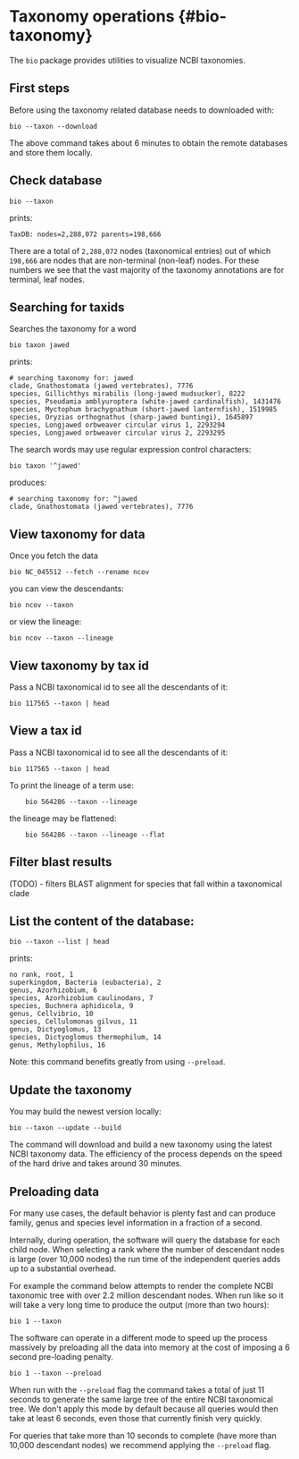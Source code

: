 # Taxonomy operations {#bio-taxonomy}

The `bio` package provides utilities to visualize NCBI taxonomies.

## First steps

Before using the taxonomy related database needs to downloaded with:

    bio --taxon --download 

The above command takes about 6 minutes to obtain the remote databases and store them locally.

## Check database


    bio --taxon
    
prints:

    TaxDB: nodes=2,288,072 parents=198,666

There are a total of `2,288,072` nodes (taxonomical entries) out of which `198,666` are nodes that are non-terminal (non-leaf) nodes. For these numbers we see that the vast majority of the taxonomy annotations are for terminal, leaf nodes.

## Searching for taxids

Searches the taxonomy for a word

    bio taxon jawed 

prints:

    # searching taxonomy for: jawed
    clade, Gnathostomata (jawed vertebrates), 7776
    species, Gillichthys mirabilis (long-jawed mudsucker), 8222
    species, Pseudamia amblyuroptera (white-jawed cardinalfish), 1431476
    species, Myctophum brachygnathum (short-jawed lanternfish), 1519985
    species, Oryzias orthognathus (sharp-jawed buntingi), 1645897
    species, Longjawed orbweaver circular virus 1, 2293294
    species, Longjawed orbweaver circular virus 2, 2293295

The search words may use regular expression control characters:

    bio taxon '^jawed'

produces:

    # searching taxonomy for: ^jawed
    clade, Gnathostomata (jawed vertebrates), 7776

## View taxonomy for data 

Once you fetch the data
    
    bio NC_045512 --fetch --rename ncov
        
you can view the descendants:

```{bash, comment=NA}
bio ncov --taxon
```

or view the lineage:

```{bash, comment=NA}
bio ncov --taxon --lineage
```

## View taxonomy by tax id
    
Pass a NCBI taxonomical id to see all the descendants of it:

```{bash, comment=NA}
bio 117565 --taxon | head
```

## View a tax id 

Pass a NCBI taxonomical id to see all the descendants of it:

```{bash, comment=NA}
bio 117565 --taxon | head
```

To print the lineage of a term use:

```{bash, comment=NA}
    bio 564286 --taxon --lineage
```

the lineage may be flattened:

```{bash, comment=NA}
    bio 564286 --taxon --lineage --flat
```
   
## Filter blast results

(TODO) - filters BLAST alignment for species that fall within a taxonomical clade

## List the content of the database:

    bio --taxon --list | head
    
prints:

    no rank, root, 1
    superkingdom, Bacteria (eubacteria), 2
    genus, Azorhizobium, 6
    species, Azorhizobium caulinodans, 7
    species, Buchnera aphidicola, 9
    genus, Cellvibrio, 10
    species, Cellulomonas gilvus, 11
    genus, Dictyoglomus, 13
    species, Dictyoglomus thermophilum, 14
    genus, Methylophilus, 16

Note: this command benefits greatly from using `--preload`.

## Update the taxonomy

You may build the newest version locally:

    bio --taxon --update --build
    
The command will download and build a new taxonomy using the latest NCBI taxonomy data. The efficiency of the process depends on the speed of the hard drive and takes around 30 minutes.

## Preloading data

For many use cases,  the default behavior is plenty fast and can produce family, genus and species level information in a fraction of a second.

Internally, during operation, the software will query the database for each child node. When selecting a rank where the number of descendant nodes is large (over 10,000 nodes) the run time of the independent queries adds up to a substantial overhead.

For example the command below attempts to render the complete NCBI taxonomic tree with over 2.2 million descendant nodes. When run like so it will take a very long time to produce the output (more than two hours):

    bio 1 --taxon 

The software can operate in a different mode to speed up the process massively by preloading all the data into memory at the cost of imposing a 6 second pre-loading penalty.

    bio 1 --taxon --preload
    
When run with the `--preload` flag the command takes a total of just 11 seconds to generate the same large tree of the entire NCBI taxonomical tree. We don't apply this mode by default because all queries would then take at least 6 seconds, even those that currently finish very quickly.

For queries that take more than 10 seconds to complete (have more than 10,000 descendant nodes) we recommend applying the `--preload` flag.

 